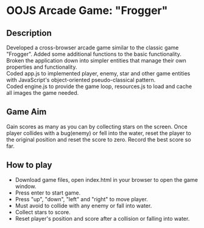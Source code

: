 OOJS Arcade Game: "Frogger"
===============================
<h2>Description</h2>
Developed a cross-browser arcade game similar to the classic game "Frogger". Added some additional functions to the basic functionality.<br>
Broken the application down into simpler entities that manage their own properties and functionality.<br>
Coded app.js to implemented player, enemy, star and other game entities with JavaScript's object-oriented pseudo-classical pattern.<br>
Coded engine.js to provide the game loop, resources.js to load and cache all images the game needed.

<h2>Game Aim</h2>
Gain scores as many as you can by collecting stars on the screen. Once player collides with a bug(enemy) or fell into the water, reset the player to the original position and reset the score to zero. Record the best score so far.

<h2>How to play</h2>
<ul>
  <li>Download game files, open index.html in your browser to open the game window.</li>
  <li>Press enter to start game.</li>
  <li>Press "up", "down", "left" and "right" to move player.</li>
  <li>Must avoid to collide with any enemy or fall into water.</li>
  <li>Collect stars to score.</li>
  <li>Reset player's position and score after a collision or falling into water.</li>
</ul>
